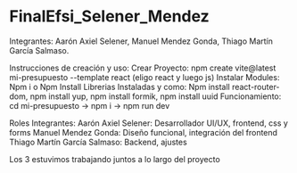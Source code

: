 # FinalEfsi_Selener_Mendez

Integrantes: Aarón Axiel Selener, Manuel Mendez Gonda, Thiago Martín García Salmaso.

Instrucciones de creación y uso:
Crear Proyecto: npm create vite@latest mi-presupuesto --template react (eligo react y luego js)
Instalar Modules: Npm i o Npm Install
Librerias Instaladas y como: Npm install react-router-dom, npm install yup, npm install formik, npm install uuid
Funcionamiento: cd mi-presupuesto -> npm i -> npm run dev

Roles Integrantes:
Aarón Axiel Selener: Desarrollador UI/UX, frontend, css y forms
Manuel Mendez Gonda: Diseño funcional, integración del frontend
Thiago Martín García Salmaso: Backend, ajustes

Los 3 estuvimos trabajando juntos a lo largo del proyecto


